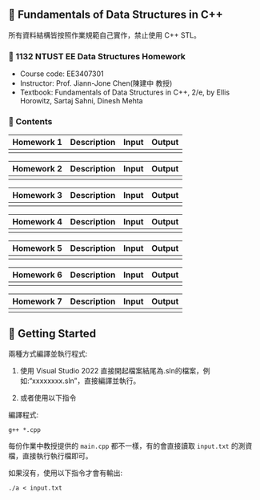 ## 📝 Fundamentals of Data Structures in C++
所有資料結構皆按照作業規範自己實作，禁止使用 C++ STL。

### 🔗 1132 NTUST EE Data Structures Homework
- Course code: EE3407301
- Instructor: Prof. Jiann-Jone Chen(陳建中 教授)
- Textbook: Fundamentals of Data Structures in C++, 2/e, by Ellis Horowitz, Sartaj Sahni, Dinesh Mehta

### 📁 Contents
| Homework 1 | Description | Input | Output |
|-------------|-----------------|-----------------|-----------------|
|  |  | | |

| Homework 2 | Description | Input | Output |
|-------------|-----------------|-----------------|-----------------|
| | | | |

| Homework 3 | Description | Input | Output |
|-------------|-----------------|-----------------|-----------------|
| | | | |

| Homework 4 | Description | Input | Output |
|-------------|-----------------|-----------------|-----------------|
| | | | |

| Homework 5 | Description | Input | Output |
|-------------|-----------------|-----------------|-----------------|
| | | | |

| Homework 6 | Description | Input | Output |
|-------------|-----------------|-----------------|-----------------|
| | | | |

| Homework 7 | Description | Input | Output |
|-------------|-----------------|-----------------|-----------------|
| | | | |

## 🚀 Getting Started
兩種方式編譯並執行程式:

1. 使用 Visual Studio 2022 直接開起檔案結尾為.sln的檔案，例如:“xxxxxxxx.sln”，直接編譯並執行。

2. 或者使用以下指令

編譯程式:
```
g++ *.cpp
```
每份作業中教授提供的 `main.cpp` 都不一樣，有的會直接讀取 `input.txt` 的測資檔，直接執行執行檔即可。

如果沒有，使用以下指令才會有輸出:
```
./a < input.txt
```
